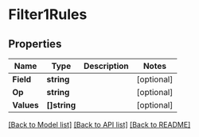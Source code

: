 # Filter1Rules

## Properties

Name | Type | Description | Notes
------------ | ------------- | ------------- | -------------
**Field** | **string** |  | [optional] 
**Op** | **string** |  | [optional] 
**Values** | **[]string** |  | [optional] 

[[Back to Model list]](../README.md#documentation-for-models) [[Back to API list]](../README.md#documentation-for-api-endpoints) [[Back to README]](../README.md)


